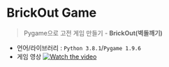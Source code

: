 # BrickOut Game
> Pygame으로 고전 게임 만들기 - <b>BrickOut(벽돌깨기)</b>
* 언어/라이브러리 : `Python 3.8.1`/`Pygame 1.9.6`
* 게임 영상
[![Watch the video](https://img.youtube.com/vi/_xsDOZpDgvM/hqdefault.jpg)](https://youtu.be/_xsDOZpDgvM)
